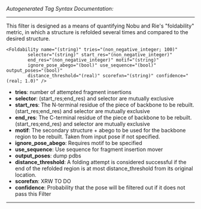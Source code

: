 _Autogenerated Tag Syntax Documentation:_

---
This filter is designed as a means of quantifying Nobu and Rie's "foldability" metric, in which a structure is refolded several times and compared to the desired structure.

```
<Foldability name="(string)" tries="(non_negative_integer; 100)"
        selector="(string)" start_res="(non_negative_integer)"
        end_res="(non_negative_integer)" motif="(string)"
        ignore_pose_abego="(bool)" use_sequence="(bool)" output_poses="(bool)"
        distance_threshold="(real)" scorefxn="(string)" confidence="(real; 1.0)" />
```

-   **tries**: number of attempted fragment insertions
-   **selector**: (start_res;end_res) and selector are mutually exclusive
-   **start_res**: The N-terminal residue of the piece of backbone to be rebuilt. (start_res;end_res) and selector are mutually exclusive
-   **end_res**: The C-terminal residue of the piece of backbone to be rebuilt. (start_res;end_res) and selector are mutually exclusive
-   **motif**: The secondary structure + abego to be used for the backbone region to be rebuilt. Taken from input pose if not specified.
-   **ignore_pose_abego**: Requires motif to be specified
-   **use_sequence**: Use sequence for fragment insertion mover
-   **output_poses**: dump pdbs
-   **distance_threshold**: A folding attempt is considered successful if the end of the refolded region is at most distance_threshold from its original location.
-   **scorefxn**: XRW TO DO
-   **confidence**: Probability that the pose will be filtered out if it does not pass this Filter

---
